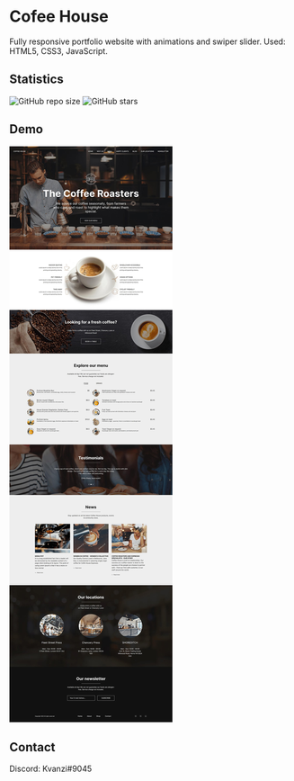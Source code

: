 # Cofee House
Fully responsive portfolio website with animations and swiper slider. Used: HTML5, CSS3, JavaScript.

## Statistics
![GitHub repo size](https://img.shields.io/github/repo-size/Kvanzi/CofeeHouse)
![GitHub stars](https://img.shields.io/github/stars/Kvanzi/CofeeHouse?style=social)

## Demo

![Kvanzi-portfloio](./website-previews/preview.jpg "Desktop Demo")

## Contact

Discord: Kvanzi#9045
